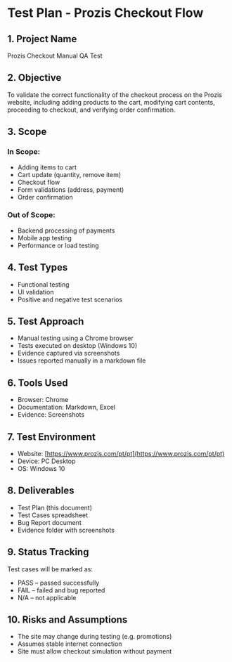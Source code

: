 # Test Plan - Prozis Checkout Flow

## 1. Project Name
Prozis Checkout Manual QA Test

## 2. Objective
To validate the correct functionality of the checkout process on the Prozis website, including adding products to the cart, modifying cart contents, proceeding to checkout, and verifying order confirmation.

## 3. Scope
### In Scope:
- Adding items to cart
- Cart update (quantity, remove item)
- Checkout flow
- Form validations (address, payment)
- Order confirmation

### Out of Scope:
- Backend processing of payments
- Mobile app testing
- Performance or load testing

## 4. Test Types
- Functional testing
- UI validation
- Positive and negative test scenarios

## 5. Test Approach
- Manual testing using a Chrome browser
- Tests executed on desktop (Windows 10)
- Evidence captured via screenshots
- Issues reported manually in a markdown file

## 6. Tools Used
- Browser: Chrome
- Documentation: Markdown, Excel
- Evidence: Screenshots

## 7. Test Environment
- Website: [https://www.prozis.com/pt/pt](https://www.prozis.com/pt/pt)
- Device: PC Desktop
- OS: Windows 10

## 8. Deliverables
- Test Plan (this document)
- Test Cases spreadsheet
- Bug Report document
- Evidence folder with screenshots

## 9. Status Tracking
Test cases will be marked as:
- PASS – passed successfully
- FAIL – failed and bug reported
- N/A – not applicable

## 10. Risks and Assumptions
- The site may change during testing (e.g. promotions)
- Assumes stable internet connection
- Site must allow checkout simulation without payment
